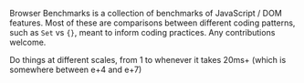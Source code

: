 Browser Benchmarks is a collection of benchmarks of JavaScript / DOM features. Most of these are comparisons between different coding patterns, such as `Set` vs `{}`, meant to inform coding practices. Any contributions welcome.

Do things at different scales, from 1 to whenever it takes 20ms+ (which is somewhere between e+4 and e+7)